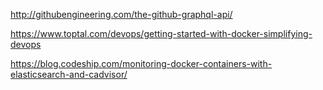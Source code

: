 http://githubengineering.com/the-github-graphql-api/

https://www.toptal.com/devops/getting-started-with-docker-simplifying-devops

https://blog.codeship.com/monitoring-docker-containers-with-elasticsearch-and-cadvisor/
